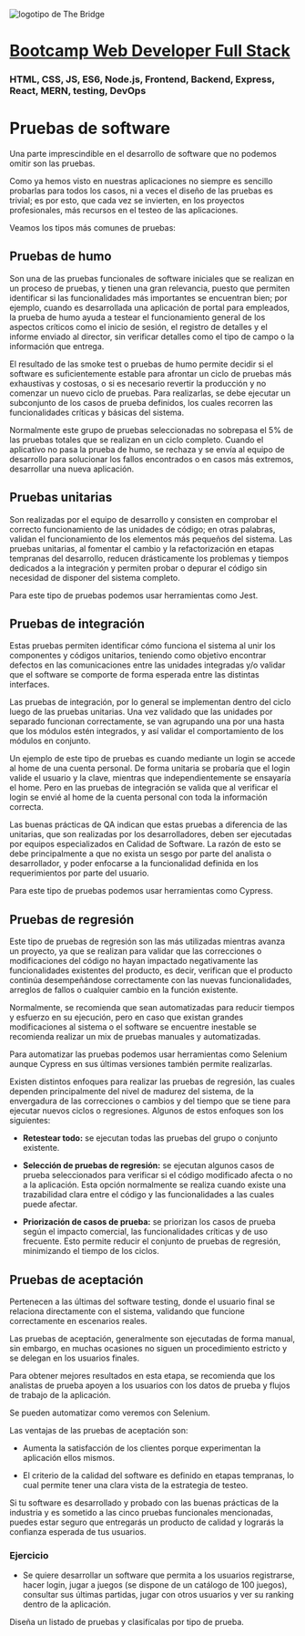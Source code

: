 ![logotipo de The Bridge](https://user-images.githubusercontent.com/27650532/77754601-e8365180-702b-11ea-8bed-5bc14a43f869.png  "logotipo de The Bridge")


# [Bootcamp Web Developer Full Stack](https://www.thebridge.tech/bootcamps/bootcamp-fullstack-developer/)

### HTML, CSS, JS, ES6, Node.js, Frontend, Backend, Express, React, MERN, testing, DevOps

# Pruebas de software
Una parte imprescindible en el desarrollo de software que no podemos omitir son las pruebas.

Como ya hemos visto en nuestras aplicaciones no siempre es sencillo probarlas para todos los casos, ni a veces el diseño de las pruebas es trivial; es por esto, que cada vez se invierten, en los proyectos profesionales, más recursos en el testeo de las aplicaciones.

Veamos los tipos más comunes de pruebas: 

## Pruebas de humo

Son una de las pruebas funcionales de software iniciales que se realizan en un proceso de pruebas, y tienen una gran relevancia, puesto que permiten identificar si las funcionalidades más importantes se encuentran bien; por ejemplo, cuando es desarrollada una aplicación de portal para empleados, la prueba de humo ayuda a testear el funcionamiento general de los aspectos críticos como el inicio de sesión, el registro de detalles y el informe enviado al director, sin verificar detalles como el tipo de campo o la información que entrega.

 

El resultado de las smoke test o pruebas de humo permite decidir si el software es suficientemente estable para afrontar un ciclo de pruebas más exhaustivas y costosas, o si es necesario revertir la producción y no comenzar un nuevo ciclo de pruebas. Para realizarlas, se debe ejecutar un subconjunto de los casos de prueba definidos, los cuales recorren las funcionalidades críticas y básicas del sistema. 

 

Normalmente este grupo de pruebas seleccionadas no sobrepasa el 5% de las pruebas totales que se realizan en un ciclo completo. Cuando el aplicativo no pasa la prueba de humo, se rechaza y se envía al equipo de desarrollo para solucionar los fallos encontrados o en casos más extremos, desarrollar una nueva aplicación.

## Pruebas unitarias 

Son realizadas por el equipo de desarrollo y consisten en comprobar el correcto funcionamiento de las unidades de código; en otras palabras, validan el funcionamiento de los elementos más pequeños del sistema.  Las pruebas unitarias, al fomentar el cambio y la refactorización en etapas tempranas del desarrollo, reducen drásticamente los problemas y tiempos dedicados a la integración y permiten probar o depurar el código sin necesidad de disponer del sistema completo.

Para este tipo de pruebas podemos usar herramientas como Jest.

## Pruebas de integración 

Estas pruebas permiten identificar cómo funciona el sistema al unir los componentes y códigos unitarios, teniendo como objetivo encontrar defectos en las comunicaciones entre las unidades integradas y/o validar que el software se comporte de forma esperada entre las distintas interfaces.

Las pruebas de integración, por lo general se implementan dentro del ciclo luego de las pruebas unitarias. Una vez validado que las unidades por separado funcionan correctamente, se van agrupando una por una hasta que los módulos estén integrados, y así validar el comportamiento de los módulos en conjunto.

Un ejemplo de este tipo de pruebas es cuando mediante un login se accede al home de una cuenta personal. De forma unitaria se probaría que el login valide el usuario y la clave, mientras que independientemente se ensayaría el home. Pero en las pruebas de integración se valida que al verificar el login se envié al home de la cuenta personal con toda la información correcta.

Las buenas prácticas de QA indican que estas pruebas a diferencia de las unitarias, que son realizadas por los desarrolladores, deben ser ejecutadas por equipos especializados en Calidad de Software. La razón de esto se debe principalmente a que no exista un sesgo por parte del analista o desarrollador, y poder enfocarse a la funcionalidad definida en los requerimientos por parte del usuario.

Para este tipo de pruebas podemos usar herramientas como Cypress.

## Pruebas de regresión 

Este tipo de pruebas de regresión son las más utilizadas mientras avanza un proyecto, ya que se realizan para validar que las correcciones o modificaciones del código no hayan impactado negativamente las funcionalidades existentes del producto, es decir, verifican que el producto continúa desempeñándose correctamente con las nuevas funcionalidades, arreglos de fallos o cualquier cambio en la función existente.

Normalmente, se recomienda que sean automatizadas para reducir tiempos y esfuerzo en su ejecución, pero en caso que existan grandes modificaciones al sistema o el software se encuentre inestable se recomienda realizar un mix de pruebas manuales y automatizadas. 

Para automatizar las pruebas podemos usar herramientas como Selenium aunque Cypress en sus últimas versiones también permite realizarlas.


Existen distintos enfoques para realizar las pruebas de regresión, las cuales dependen principalmente del nivel de madurez del sistema, de la envergadura de las correcciones o cambios y del tiempo que se tiene para ejecutar nuevos ciclos o regresiones. Algunos de estos enfoques son los siguientes:

- **Retestear todo:** se ejecutan todas las pruebas del grupo o conjunto existente.

- **Selección de pruebas de regresión:** se ejecutan algunos casos de prueba seleccionados para verificar si el código modificado afecta o no a la aplicación. Esta opción normalmente se realiza cuando existe una trazabilidad clara entre el código y las funcionalidades a las cuales puede afectar.

- **Priorización de casos de prueba:** se priorizan los casos de prueba según el impacto comercial, las funcionalidades críticas y de uso frecuente. Esto permite reducir el conjunto de pruebas de regresión, minimizando el tiempo de los ciclos.

## Pruebas de aceptación 
 
Pertenecen a las últimas del software testing, donde el usuario final se relaciona directamente con el sistema, validando que funcione correctamente en escenarios reales.

Las pruebas de aceptación, generalmente son ejecutadas de forma manual, sin embargo, en muchas ocasiones no siguen un procedimiento estricto y se delegan en los usuarios finales.

Para obtener mejores resultados en esta etapa, se recomienda que los analistas de prueba apoyen a los usuarios con los datos de prueba y flujos de trabajo de la aplicación.

Se pueden automatizar como veremos con Selenium.

Las ventajas de las pruebas de aceptación son: 

- Aumenta la satisfacción de los clientes porque experimentan la aplicación ellos mismos.

- El criterio de la calidad del software es definido en etapas tempranas, lo cual permite tener una clara vista de la estrategia de testeo.

Si tu software es desarrollado y probado con las buenas prácticas de la industria y es sometido a las cinco pruebas funcionales mencionadas, puedes estar seguro que entregarás un producto de calidad y lograrás la confianza esperada de tus usuarios. 

### Ejercicio

- Se quiere desarrollar un software que permita a los usuarios registrarse, hacer login, jugar a juegos (se dispone de un catálogo de 100 juegos), consultar sus últimas partidas, jugar con otros usuarios y ver su ranking dentro de la aplicación.

Diseña un listado de pruebas y clasifícalas por tipo de prueba.